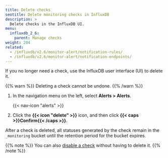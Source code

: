 ```yaml
---
title: Delete checks
seotitle: Delete monitoring checks in InfluxDB
description: >
  Delete checks in the InfluxDB UI.
menu:
  influxdb_2_6:
    parent: Manage checks
weight: 204
related:
  - /influxdb/v2.6/monitor-alert/notification-rules/
  - /influxdb/v2.6/monitor-alert/notification-endpoints/
---
```


If you no longer need a check, use the InfluxDB user interface (UI) to delete it.

{{% warn %}}
Deleting a check cannot be undone.
{{% /warn %}}

1.  In the navigation menu on the left, select **Alerts > Alerts**.

    {{< nav-icon "alerts" >}}

2.  Click the **{{< icon "delete" >}}** icon, and then click **{{< caps >}}Confirm{{< /caps >}}**.

After a check is deleted, all statuses generated by the check remain in the `_monitoring`
bucket until the retention period for the bucket expires.

{{% note %}}
You can also [disable a check](/influxdb/v2.6/monitor-alert/checks/update/#enable-or-disable-a-check)
without having to delete it.
{{% /note %}}
